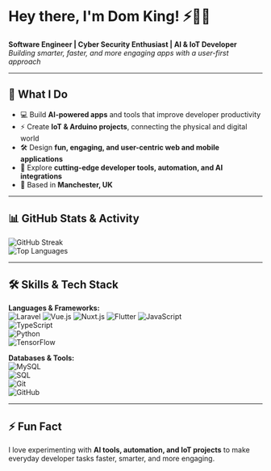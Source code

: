 # Hey there, I'm Dom King! ⚡🤖🦖

**Software Engineer | Cyber Security Enthusiast | AI & IoT Developer**  
*Building smarter, faster, and more engaging apps with a user-first approach*

---

## 🚀 What I Do
- 💻 Build **AI-powered apps** and tools that improve developer productivity  
- ⚡ Create **IoT & Arduino projects**, connecting the physical and digital world  
- 🛠 Design **fun, engaging, and user-centric web and mobile applications**  
- 🌱 Explore **cutting-edge developer tools, automation, and AI integrations**  
- 📍 Based in **Manchester, UK**

---

## 📊 GitHub Stats & Activity
![GitHub Streak](https://github-readme-streak-stats.herokuapp.com/?user=dom-king&theme=radical)  
![Top Languages](https://github-readme-stats.vercel.app/api/top-langs/?username=dom-king&layout=compact&theme=radical)  

---

## 🛠 Skills & Tech Stack

**Languages & Frameworks:**  
![Laravel](https://img.shields.io/badge/-Laravel-EF3F3F?style=for-the-badge&logo=laravel&logoColor=white) 
![Vue.js](https://img.shields.io/badge/-Vue-42B883?style=for-the-badge&logo=vue.js&logoColor=white) 
![Nuxt.js](https://img.shields.io/badge/-Nuxt-00DC82?style=for-the-badge&logo=nuxtdotjs&logoColor=white) 
![Flutter](https://img.shields.io/badge/-Flutter-02569B?style=for-the-badge&logo=flutter&logoColor=white) 
![JavaScript](https://img.shields.io/badge/-JavaScript-F7DF1E?style=for-the-badge&logo=javascript&logoColor=black)  
![TypeScript](https://img.shields.io/badge/-TypeScript-3178C6?style=for-the-badge&logo=typescript&logoColor=white)  
![Python](https://img.shields.io/badge/-Python-3776AB?style=for-the-badge&logo=python&logoColor=white)  
![TensorFlow](https://img.shields.io/badge/-TensorFlow-FF6F00?style=for-the-badge&logo=tensorflow&logoColor=white)  

**Databases & Tools:**  
![MySQL](https://img.shields.io/badge/-MySQL-4479A1?style=for-the-badge&logo=mysql&logoColor=white)  
![SQL](https://img.shields.io/badge/-SQL-00758F?style=for-the-badge&logo=postgresql&logoColor=white)  
![Git](https://img.shields.io/badge/-Git-F05032?style=for-the-badge&logo=git&logoColor=white)  
![GitHub](https://img.shields.io/badge/-GitHub-181717?style=for-the-badge&logo=github&logoColor=white)  

---

## ⚡ Fun Fact
I love experimenting with **AI tools, automation, and IoT projects** to make everyday developer tasks faster, smarter, and more engaging.

